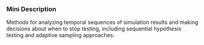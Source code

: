 ### Mini Description

Methods for analyzing temporal sequences of simulation results and making decisions about when to stop testing, including sequential hypothesis testing and adaptive sampling approaches.
